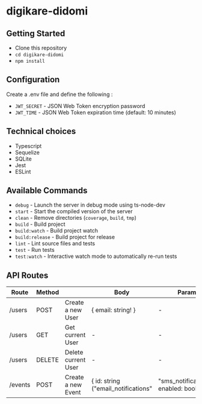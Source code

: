 # digikare-didomi

## Getting Started

- Clone this repository
- `cd digikare-didomi`
- `npm install`

## Configuration

Create a .env file and define the following :

- `JWT_SECRET` - JSON Web Token encryption password
- `JWT_TIME` - JSON Web Token expiration time (default: 10 minutes)

## Technical choices

- Typescript
- Sequelize
- SQLite
- Jest
- ESLint

## Available Commands

- `debug` - Launch the server in debug mode using ts-node-dev
- `start` - Start the compiled version of the server
- `clean` - Remove directories (`coverage`, `build`, `tmp`)
- `build` - Build project
- `build:watch` - Build project watch
- `build:release` - Build project for release
- `lint` - Lint source files and tests
- `test` - Run tests
- `test:watch` - Interactive watch mode to automatically re-run tests

## API Routes

| Route   | Method  |                     | Body                                                                            | Params  |
|---	    |---	    |---	                |---	                                                                            |---	    |
| /users  | POST    | Create a new User   | { email: string! }                                                              |  - 	    |
| /users  | GET     | Get current User    | -                                                                               |  - 	    |
| /users  | DELETE  | Delete current User | -                                                                               |  - 	    |
| /events | POST    | Create a new Event  | { id: string ("email_notifications"|"sms_notifications")!, enabled: boolean! }  |  - 	    |
